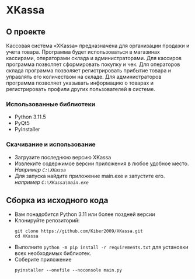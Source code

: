 # XKassa
## О проекте
Кассовая система «XKassa» предназначена для организации продажи и учета товара. Программа будет использоваться в магазинах кассирами, операторами склада и администраторами. Для кассиров программа позволяет сформировать покупку и чек. Для операторов склада программа позволяет регистрировать прибытие товара и управлять его количеством на складе. Для администраторов программа позволяет указывать информацию о товарах и регистрировать профили других пользователей в системе.
### Использованные библиотеки
* Python 3.11.5
* PyQt5
* PyInstaller
### Скачивание и использование
* Загрузите последнюю версию XKassa
* Извлеките содержимое версии приложения в любое удобное место. _Например `C:\XKassa`_
* Для запуска найдите приложение main.exe и запустите его. _например `C:\XKassa\main.exe`_
## Сборка из исходного кода
* Вам понадобится Python 3.11 или более поздней версии
* Клонируйте репозиторий:
    ```shell
    git clone https://github.com/Kiber2009/XKassa.git
    cd XKassa
    ```
* Выполните `python -m pip install -r requirements.txt` для установки всех необходимых библиотек.
* Соберите приложение
    ```shell
    pyinstaller --onefile --noconsole main.py
    ```